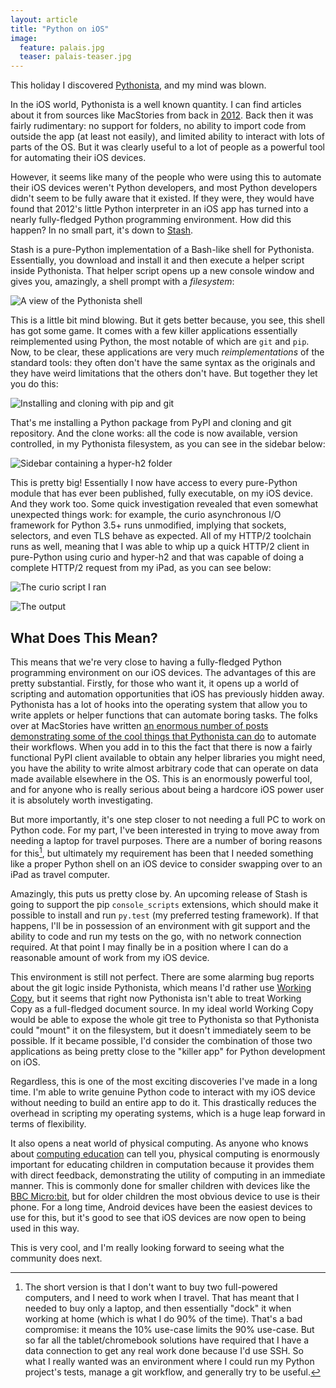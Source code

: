 ```yaml
---
layout: article
title: "Python on iOS"
image:
  feature: palais.jpg
  teaser: palais-teaser.jpg
---
```


This holiday I discovered [Pythonista](https://itunes.apple.com/gb/app/pythonista-3/id1085978097?mt=8), and my mind was blown.

In the iOS world, Pythonista is a well known quantity. I can find articles about it from sources like MacStories from back in [2012](https://www.macstories.net/stories/automating-ios-how-pythonista-changed-my-workflow/). Back then it was fairly rudimentary: no support for folders, no ability to import code from outside the app (at least not easily), and limited ability to interact with lots of parts of the OS. But it was clearly useful to a lot of people as a powerful tool for automating their iOS devices.

However, it seems like many of the people who were using this to automate their iOS devices weren't Python developers, and most Python developers didn't seem to be fully aware that it existed. If they were, they would have found that 2012's little Python interpreter in an iOS app has turned into a nearly fully-fledged Python programming environment. How did this happen? In no small part, it's down to [Stash](https://github.com/ywangd/stash).

Stash is a pure-Python implementation of a Bash-like shell for Pythonista. Essentially, you download and install it and then execute a helper script inside Pythonista. That helper script opens up a new console window and gives you, amazingly, a shell prompt with a *filesystem*:

![A view of the Pythonista shell](/images/pythonista/shell.png)

This is a little bit mind blowing. But it gets better because, you see, this shell has got some game. It comes with a few killer applications essentially reimplemented using Python, the most notable of which are `git` and `pip`. Now, to be clear, these applications are very much *reimplementations* of the standard tools: they often don't have the same syntax as the originals and they have weird limitations that the others don't have. But together they let you do this:

![Installing and cloning with pip and git](/images/pythonista/git_pip.png)

That's me installing a Python package from PyPI and cloning and git repository. And the clone works: all the code is now available, version controlled, in my Pythonista filesystem, as you can see in the sidebar below:

![Sidebar containing a hyper-h2 folder](/images/pythonista/hyper_h2.png)

This is pretty big! Essentially I now have access to every pure-Python module that has ever been published, fully executable, on my iOS device. And they work too. Some quick investigation revealed that even somewhat unexpected things work: for example, the curio asynchronous I/O framework for Python 3.5+ runs unmodified, implying that sockets, selectors, and even TLS behave as expected. All of my HTTP/2 toolchain runs as well, meaning that I was able to whip up a quick HTTP/2 client in pure-Python using curio and hyper-h2 and that was capable of doing a complete HTTP/2 request from my iPad, as you can see below:

![The curio script I ran](/images/pythonista/curio_script.png)

![The output](/images/pythonista/script_output.png)

## What Does This Mean?

This means that we're very close to having a fully-fledged Python programming environment on our iOS devices. The advantages of this are pretty substantial. Firstly, for those who want it, it opens up a world of scripting and automation opportunities that iOS has previously hidden away. Pythonista has a lot of hooks into the operating system that allow you to write applets or helper functions that can automate boring tasks. The folks over at MacStories have written [an enormous number of posts demonstrating some of the cool things that Pythonista can do](https://www.macstories.net/tag/pythonista/) to automate their workflows. When you add in to this the fact that there is now a fairly functional PyPI client available to obtain any helper libraries you might need, you have the ability to write almost arbitrary code that can operate on data made available elsewhere in the OS. This is an enormously powerful tool, and for anyone who is really serious about being a hardcore iOS power user it is absolutely worth investigating.

But more importantly, it's one step closer to not needing a full PC to work on Python code. For my part, I've been interested in trying to move away from needing a laptop for travel purposes. There are a number of boring reasons for this[^1], but ultimately my requirement has been that I needed something like a proper Python shell on an iOS device to consider swapping over to an iPad as travel computer.

Amazingly, this puts us pretty close by. An upcoming release of Stash is going to support the pip `console_scripts` extensions, which should make it possible to install and run `py.test` (my preferred testing framework). If that happens, I'll be in possession of an environment with git support and the ability to code and run my tests on the go, with no network connection required. At that point I may finally be in a position where I can do a reasonable amount of work from my iOS device.

This environment is still not perfect. There are some alarming bug reports about the git logic inside Pythonista, which means I'd rather use [Working Copy](https://itunes.apple.com/gb/app/working-copy-powerful-git/id896694807?mt=8), but it seems that right now Pythonista isn't able to treat Working Copy as a full-fledged document source. In my ideal world Working Copy would be able to expose the whole git tree to Pythonista so that Pythonista could "mount" it on the filesystem, but it doesn't immediately seem to be possible. If it became possible, I'd consider the combination of those two applications as being pretty close to the "killer app" for Python development on iOS.

Regardless, this is one of the most exciting discoveries I've made in a long time. I'm able to write genuine Python code to interact with my iOS device without needing to build an entire app to do it. This drastically reduces the overhead in scripting my operating systems, which is a huge leap forward in terms of flexibility.

It also opens a neat world of physical computing. As anyone who knows about [computing education](http://ntoll.org/) can tell you, physical computing is enormously important for educating children in computation because it provides them with direct feedback, demonstrating the utility of computing in an immediate manner. This is commonly done for smaller children with devices like the [BBC Micro:bit](http://microbit.org/), but for older children the most obvious device to use is their phone. For a long time, Android devices have been the easiest devices to use for this, but it's good to see that iOS devices are now open to being used in this way.

This is very cool, and I'm really looking forward to seeing what the community does next.

[^1]: The short version is that I don't want to buy two full-powered computers, and I need to work when I travel. That has meant that I needed to buy only a laptop, and then essentially "dock" it when working at home (which is what I do 90% of the time). That's a bad compromise: it means the 10% use-case limits the 90% use-case. But so far all the tablet/chromebook solutions have required that I have a data connection to get any real work done because I'd use SSH. So what I really wanted was an environment where I could run my Python project's tests, manage a git workflow, and generally try to be useful.
